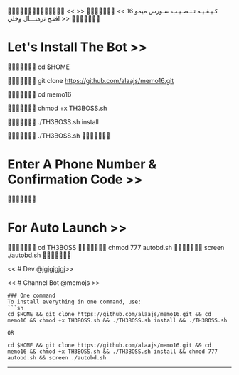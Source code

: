 

🔸➖🔹➖🔸➖🔹🔸➖🔹➖🔸➖🔹
 << كـيـفـيـه تـنـصـيـب سـورس   ميمو 16 >>
🔸➖🔹➖🔸➖🔹
 << افتـح ترمنـــأل وخلي >>
🔸➖🔹➖🔸➖🔹
# Let's Install The Bot >>
🔸➖🔹➖🔸➖🔹
cd $HOME

🔸➖🔹➖🔸➖🔹
git clone https://github.com/alaajs/memo16.git

🔸➖🔹➖🔸➖🔹
cd memo16

🔸➖🔹➖🔸➖🔹
chmod +x TH3BOSS.sh

🔸➖🔹➖🔸➖🔹
./TH3BOSS.sh install

🔸➖🔹➖🔸➖🔹
./TH3BOSS.sh 
🔸➖🔹➖🔸➖🔹
# Enter A Phone Number & Confirmation Code >>
🔸➖🔹➖🔸➖🔹
# For Auto Launch >>
🔸➖🔹➖🔸➖🔹
cd TH3BOSS
🔸➖🔹➖🔸➖🔹
chmod 777 autobd.sh
🔸➖🔹➖🔸➖🔹
screen ./autobd.sh
🔸➖🔹➖🔸➖🔹

<< # Dev  @jgjgjgjgj>>

<< # Channel Bot @memojs >>
```
### One command
To install everything in one command, use:
```sh
cd $HOME && git clone https://github.com/alaajs/memo16.git && cd memo16 && chmod +x TH3BOSS.sh && ./TH3BOSS.sh install && ./TH3BOSS.sh

OR

cd $HOME && git clone https://github.com/alaajs/memo16.git && cd memo16 && chmod +x TH3BOSS.sh && ./TH3BOSS.sh install && chmod 777 autobd.sh && screen ./autobd.sh
```

* * *
